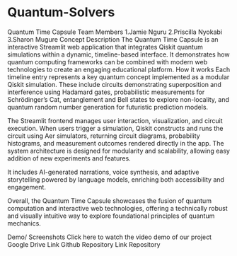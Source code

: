# Quantum-Solvers
Quantum Time Capsule 
Team Members 
1.Jamie Nguru 
2.Priscilla Nyokabi 
3.Sharon Mugure 
Concept Description 
The Quantum Time Capsule is an interactive Streamlit web application that integrates Qiskit quantum simulations within a dynamic, timeline-based interface. It demonstrates how quantum computing frameworks can be combined with modern web technologies to create an engaging educational platform.
How it works
Each timeline entry represents a key quantum concept implemented as a modular Qiskit simulation. These include circuits demonstrating superposition and interference using Hadamard gates, probabilistic measurements for Schrödinger’s Cat, entanglement and Bell states to explore non-locality, and quantum random number generation for futuristic prediction models.

The Streamlit frontend manages user interaction, visualization, and circuit execution. When users trigger a simulation, Qiskit constructs and runs the circuit using Aer simulators, returning circuit diagrams, probability histograms, and measurement outcomes rendered directly in the app. The system architecture is designed for modularity and scalability, allowing easy addition of new experiments and features.

It includes AI-generated narrations, voice synthesis, and adaptive storytelling powered by language models, enriching both accessibility and engagement.

Overall, the Quantum Time Capsule showcases the fusion of quantum computation and interactive web technologies, offering a technically robust and visually intuitive way to explore foundational principles of quantum mechanics.

Demo/ Screenshots 
Click here to watch the video demo of our project Google Drive Link
Github Repository Link Repository
